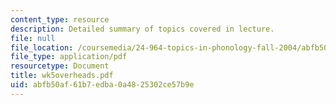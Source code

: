 ```yaml
---
content_type: resource
description: Detailed summary of topics covered in lecture.
file: null
file_location: /coursemedia/24-964-topics-in-phonology-fall-2004/abfb50af61b7edba0a4825302ce57b9e_wk5overheads.pdf
file_type: application/pdf
resourcetype: Document
title: wk5overheads.pdf
uid: abfb50af-61b7-edba-0a48-25302ce57b9e
---
```

